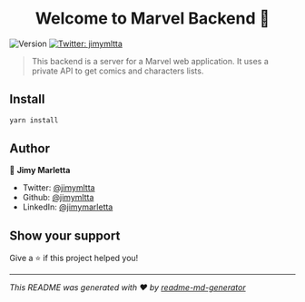 <h1 align="center">Welcome to Marvel Backend 👋</h1>
<p>
  <img alt="Version" src="https://img.shields.io/badge/version-1.0.0-blue.svg?cacheSeconds=2592000" />
  <a href="https://twitter.com/jimymltta" target="_blank">
    <img alt="Twitter: jimymltta" src="https://img.shields.io/twitter/follow/jimymltta.svg?style=social" />
  </a>
</p>

> This backend is a server for a Marvel web application. It uses a private API to get comics and characters lists.

## Install

```sh
yarn install
```

## Author

👤 **Jimy Marletta**

* Twitter: [@jimymltta](https://twitter.com/jimymltta)
* Github: [@jimymltta](https://github.com/jimymltta)
* LinkedIn: [@jimymarletta](https://linkedin.com/in/jimymarletta)

## Show your support

Give a ⭐️ if this project helped you!

***
_This README was generated with ❤️ by [readme-md-generator](https://github.com/kefranabg/readme-md-generator)_